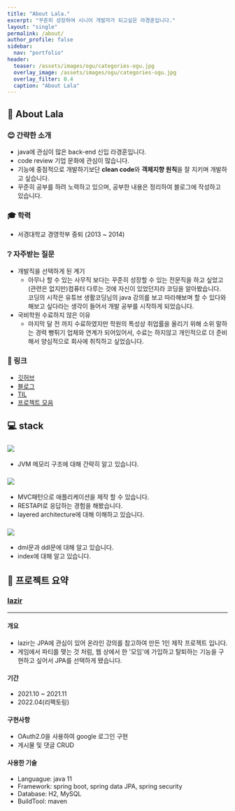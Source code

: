 ```yaml
---
title: "About Lala."
excerpt: "꾸준히 성장하여 시니어 개발자가 되고싶은 라경훈입니다."
layout: "single"
permalink: /about/
author_profile: false
sidebar:
  nav: "portfolio"
header:
  teaser: /assets/images/ogu/categories-ogu.jpg
  overlay_image: /assets/images/ogu/categories-ogu.jpg
  overlay_filter: 0.4
  caption: "About Lala"
---
```


## :hatching_chick: About Lala
  ### :blush: 간략한 소개
  - java에 관심이 많은 back-end 신입 라경훈입니다.
  - code review 기업 문화에 관심이 많습니다.
  - 기능에 중점적으로 개발하기보단 **clean code**와 **객체지향 원칙**을 잘 지키며 개발하고 싶습니다.
  - 꾸준히 공부를 하려 노력하고 있으며, 공부한 내용은 정리하여 블로그에 작성하고 있습니다.

  ### :mortar_board: 학력
  - 서경대학교 경영학부 중퇴 (2013 ~ 2014)
  
  ### :grey_question: 자주받는 질문
  - 개발직을 선택하게 된 계기
    - 아무나 할 수 있는 사무직 보다는 꾸준히 성장할 수 있는 전문직을 하고 싶었고 (관련은 없지만)컴퓨터 다루는 것에 자신이 있었던지라 코딩을 알아봤습니다. 코딩의 시작은 유튜브 생활코딩님의 java 강의를 보고 따라해보며 할 수 있다와 해보고 싶다라는 생각이 들어서 개발 공부를 시작하게 되었습니다.
  - 국비학원 수료하지 않은 이유
    - 마지막 달 전 까지 수료하였지만 학원의 특성상 취업률을 올리기 위해 소위 말하는 경력 뻥튀기 업체와 연계가 되어있어서, 수료는 하지않고 개인적으로 더 준비해서 양심적으로 회사에 취직하고 싶었습니다. 
     
  ### :link: 링크
  - [깃허브](https://github.com/lala-ogu)
  - [블로그](https://lala-ogu.github.io/)
  - [TIL](https://github.com/lala-ogu/TIL)
  - [프로젝트 모음](https://lala-ogu.github.io/portfolio)

## :computer: stack
  ### <img src="https://img.shields.io/badge/JAVA-007396?style=for-the-badge&logo=java&logoColor=white">
  - JVM 메모리 구조에 대해 간략히 알고 있습니다.
  ### <img src="https://img.shields.io/badge/SpringBoot-6DB33F?style=for-the-badge&logo=Spring&logoColor=white">
  - MVC패턴으로 애플리케이션을 제작 할 수 있습니다.
  - RESTAPI로 응답하는 경험을 해봤습니다.
  - layered architecture에 대해 이해하고 있습니다.
  ### <img src="https://img.shields.io/badge/mysql-4479A1?style=for-the-badge&logo=mysql&logoColor=white">
  - dml문과 ddl문에 대해 알고 있습니다.
  - index에 대해 알고 있습니다.

## :open_file_folder: 프로젝트 요약
  ### [lazir](https://lala-ogu.github.io/portfolio/project-lazir)
  ---
   #### 개요
   - lazir는 JPA에 관심이 있어 온라인 강의를 참고하여 만든 1인 제작 프로젝트 입니다.  
   - 게임에서 파티를 맺는 것 처럼, 웹 상에서 한 '모임'에 가입하고 탈퇴하는 기능을 구현하고 싶어서 JPA를 선택하게 됐습니다.  
   
   #### 기간
   - 2021.10 ~ 2021.11
   - 2022.04(리팩토링)
   
   #### 구현사항
   - OAuth2.0을 사용하여 google 로그인 구현
   - 게시물 및 댓글 CRUD

   #### 사용한 기술
   - Languague: java 11
   - Framework: spring boot, spring data JPA, spring security
   - Database: H2, MySQL
   - BuildTool: maven
